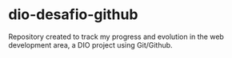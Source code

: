 # dio-desafio-github
Repository created to track my progress and evolution in the web development area, a DIO project using Git/Github.

